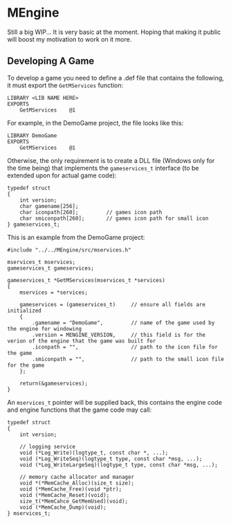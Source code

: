 # MEngine
Still a big WIP... It is very basic at the moment. Hoping that making it public will boost my motivation to work on it more.

## Developing A Game
To develop a game you need to define a .def file that contains the following, it must export the `GetMServices` function:
```
LIBRARY <LIB NAME HERE>
EXPORTS
	GetMServices	@1
```
For example, in the DemoGame project, the file looks like this:
```
LIBRARY DemoGame
EXPORTS
	GetMServices	@1
```
Otherwise, the only requirement is to create a DLL file (Windows only for the time being) that implements the `gameservices_t` interface (to be extended upon for actual game code):
```
typedef struct
{
	int version;
	char gamename[256];
	char iconpath[260];			// games icon path
	char smiconpath[260];		// games icon path for small icon
} gameservices_t;
```
This is an example from the DemoGame project:
```
#include "../../MEngine/src/mservices.h"

mservices_t mservices;
gameservices_t gameservices;

gameservices_t *GetMServices(mservices_t *services)
{
	mservices = *services;

	gameservices = (gameservices_t)		// ensure all fields are initialized
	{
		.gamename = "DemoGame",			// name of the game used by the engine for windowing
		.version = MENGINE_VERSION,		// this field is for the verion of the engine that the game was built for
		.iconpath = "",					// path to the icon file for the game
		.smiconpath = "",				// path to the small icon file for the game
	};

	return(&gameservices);
}
```
An `mservices_t` pointer will be supplied back, this contains the engine code and engine functions that the game code may call:
```
typedef struct
{
	int version;

	// logging service
	void (*Log_Write)(logtype_t, const char *, ...);
	void (*Log_WriteSeq)(logtype_t type, const char *msg, ...);
	void (*Log_WriteLargeSeq)(logtype_t type, const char *msg, ...);

	// memory cache allocator and manager
	void *(*MemCache_Alloc)(size_t size);
	void (*MemCache_Free)(void *ptr);
	void (*MemCache_Reset)(void);
	size_t(*MemCahce_GetMemUsed)(void);
	void (*MemCache_Dump)(void);
} mservices_t;
```
